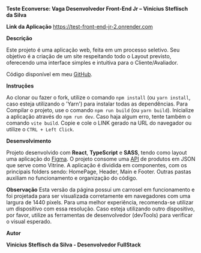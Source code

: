 **Teste Econverse: Vaga Desenvolvedor Front-End Jr – Vinícius Steflisch da Silva**

**Link da Aplicação** https://test-front-end-jr-2.onrender.com

**Descrição**

Este projeto é uma aplicação web, feita em um processo seletivo. Seu objetivo é a criação de um site respeitando todo o Layout previsto, oferecendo uma interface simples e intuitiva para o Cliente/Avaliador.

Código disponível em meu [GitHub](https://github.com/ViniStef/teste-front-end-jr).

**Instruções**

Ao clonar ou fazer o fork, utilize o comando `npm install` (ou `yarn install`, caso esteja utilizando o 'Yarn') para instalar todas as dependências.
Para Compilar o projeto, use o comando `npm run build` (ou `yarn build`).
Inicialize a aplicação através do `npm run dev`. Caso haja algum erro, tente também o comando `vite build`.
Copie e cole o LINK gerado na URL do navegador ou utilize o `CTRL + Left Click`.

**Desenvolvimento**

Projeto desenvolvido com **React**, **TypeScript** e **SASS**, tendo como layout uma aplicação do [Figma](https://www.figma.com/design/rWnzPeoxgynuNPsJjV0VmV/Teste-Front-End-Jr?node-id=0-1&node-type=CANVAS&t=YJLLb7qwqjARsILw-0).
O projeto consome uma [API](https://app.econverse.com.br/teste-front-end/junior/tecnologia/lista-produtos/produtos.json) de produtos em JSON que serve como Vitrine.
A aplicação é dividida em componentes, com os principais folders sendo: HomePage, Header, Main e Footer. Outras pastas auxiliam no funcionamento e organização do código.

**Observação**
Esta versão da página possui um carrosel em funcionamento e foi projetada para ser visualizada corretamente em navegadores com uma largura de 1440 pixels. Para uma melhor experiência, recomenda-se utilizar um dispositivo com essa resolução. Caso esteja utilizando outro dispositivo, por favor, utilize as ferramentas de desenvolvedor (devTools) para verificar o visual esperado.

**Autor**

**Vinicius Steflisch da Silva - Desenvolvedor FullStack**
